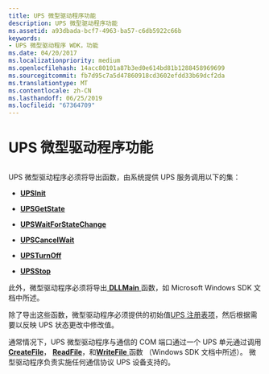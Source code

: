```yaml
---
title: UPS 微型驱动程序功能
description: UPS 微型驱动程序功能
ms.assetid: a93dbada-bcf7-4963-ba57-c6db5922c66b
keywords:
- UPS 微型驱动程序 WDK，功能
ms.date: 04/20/2017
ms.localizationpriority: medium
ms.openlocfilehash: 14acc80101a87b3ed0e614bd81b1288458969699
ms.sourcegitcommit: fb7d95c7a5d47860918cd3602efdd33b69dcf2da
ms.translationtype: MT
ms.contentlocale: zh-CN
ms.lasthandoff: 06/25/2019
ms.locfileid: "67364709"
---
```

# <a name="ups-minidriver-functionality"></a>UPS 微型驱动程序功能


## <span id="ddk_ups_minidriver_functionality_kg"></span><span id="DDK_UPS_MINIDRIVER_FUNCTIONALITY_KG"></span>


UPS 微型驱动程序必须将导出函数，由系统提供 UPS 服务调用以下的集：

-   [**UPSInit**](https://docs.microsoft.com/windows-hardware/drivers/ddi/content/upssvc/nf-upssvc-upsinit)

-   [**UPSGetState**](https://docs.microsoft.com/windows-hardware/drivers/ddi/content/upssvc/nf-upssvc-upsgetstate)

-   [**UPSWaitForStateChange**](https://docs.microsoft.com/windows-hardware/drivers/ddi/content/upssvc/nf-upssvc-upswaitforstatechange)

-   [**UPSCancelWait**](https://docs.microsoft.com/windows-hardware/drivers/ddi/content/upssvc/nf-upssvc-upscancelwait)

-   [**UPSTurnOff**](https://docs.microsoft.com/windows-hardware/drivers/ddi/content/upssvc/nf-upssvc-upsturnoff)

-   [**UPSStop**](https://docs.microsoft.com/windows-hardware/drivers/ddi/content/upssvc/nf-upssvc-upsstop)

此外，微型驱动程序必须将导出[ **DLLMain** ](https://docs.microsoft.com/windows/desktop/Dlls/dllmain)函数，如 Microsoft Windows SDK 文档中所述。

除了导出这些函数，微型驱动程序必须提供的初始值[UPS 注册表项](ups-registry-entries.md)，然后根据需要以反映 UPS 状态更改中修改值。

通常情况下，UPS 微型驱动程序与通信的 COM 端口通过一个 UPS 单元通过调用[ **CreateFile**](https://docs.microsoft.com/windows/desktop/api/fileapi/nf-fileapi-createfilea)， [ **ReadFile**](https://docs.microsoft.com/windows/desktop/api/fileapi/nf-fileapi-readfile)，和[**WriteFile** ](https://docs.microsoft.com/windows/desktop/api/fileapi/nf-fileapi-writefile)函数 （Windows SDK 文档中所述）。 微型驱动程序负责实施任何通信协议 UPS 设备支持的。

 

 




